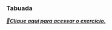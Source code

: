 ### Tabuada
<i><b>
<a href="https://tabuada-seven-puce.vercel.app/"> 🔗Clique aqui para acessar o exercício.